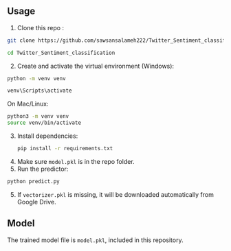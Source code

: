 ## Usage

1. Clone this repo :
```bash
git clone https://github.com/sawsansalameh222/Twitter_Sentiment_classification.git
```
```bash
cd Twitter_Sentiment_classification
```
2. Create and activate the virtual environment (Windows):
```bash
python -m venv venv
```

```bash
venv\Scripts\activate
```


On Mac/Linux:
```bash
python3 -m venv venv
source venv/bin/activate
```

3. Install dependencies:
   ```bash
   pip install -r requirements.txt

3.  Make sure `model.pkl` is in the repo folder.
4.  Run the predictor:
  ```bash
  python predict.py
```

5. If `vectorizer.pkl` is missing, it will be downloaded automatically from Google Drive.

## Model
The trained model file is `model.pkl`, included in this repository.

